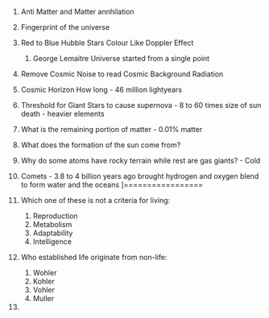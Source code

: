 1.  Anti Matter and Matter annhilation  
2.  Fingerprint of the universe
3.  Red to Blue Hubble Stars Colour Like Doppler Effect
	1. George Lemaitre Universe started from a single point
4. Remove Cosmic Noise to read Cosmic Background Radiation

1.  Cosmic Horizon How long - 46 million lightyears
2. Threshold for Giant Stars to cause supernova - 8 to 60 times size of sun death - heavier elements

1.   What is the remaining portion of matter - 0.01% matter
2. What does the formation of the sun come from?
3. Why do some atoms have rocky terrain while rest are gas giants? - Cold
4.  Comets - 3.8 to 4 billion years ago brought hydrogen and oxygen blend to form water and the oceans
                            ]\=================
1.  Which one of these is not a criteria for living:
	1. Reproduction
	2. Metabolism
	3. Adaptability
	4. Intelligence
2. Who established life originate from non-life:
	1. Wohler
	2. Kohler
	3. Vohler
	4. Muller
3. 